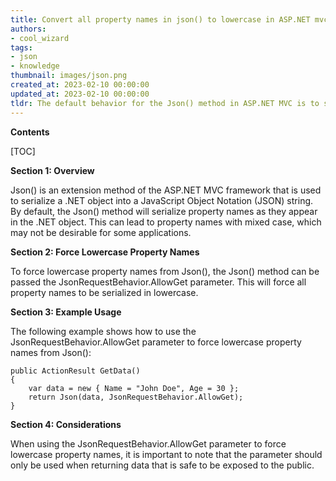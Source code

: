 ```yaml
---
title: Convert all property names in json() to lowercase in ASP.NET mvc
authors:
- cool_wizard
tags:
- json
- knowledge
thumbnail: images/json.png
created_at: 2023-02-10 00:00:00
updated_at: 2023-02-10 00:00:00
tldr: The default behavior for the Json() method in ASP.NET MVC is to serialize property names in their original case.
---
```


**Contents**

[TOC]

**Section 1: Overview**

Json() is an extension method of the ASP.NET MVC framework that is used to serialize a .NET object into a JavaScript Object Notation (JSON) string. By default, the Json() method will serialize property names as they appear in the .NET object. This can lead to property names with mixed case, which may not be desirable for some applications.

**Section 2: Force Lowercase Property Names**

To force lowercase property names from Json(), the Json() method can be passed the JsonRequestBehavior.AllowGet parameter. This will force all property names to be serialized in lowercase.

**Section 3: Example Usage**

The following example shows how to use the JsonRequestBehavior.AllowGet parameter to force lowercase property names from Json():

```
public ActionResult GetData()
{
    var data = new { Name = "John Doe", Age = 30 };
    return Json(data, JsonRequestBehavior.AllowGet);
}
```

**Section 4: Considerations**

When using the JsonRequestBehavior.AllowGet parameter to force lowercase property names, it is important to note that the parameter should only be used when returning data that is safe to be exposed to the public.
